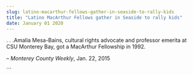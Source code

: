 ```yaml
---
slug: latino-macarthur-fellows-gather-in-seaside-to-rally-kids
title: "Latino MacArthur Fellows gather in Seaside to rally kids"
date: January 01 2020
---
```


 
<p>
  . . .Amalia Mesa&#45;Bains, cultural rights advocate and professor emerita at
  CSU Monterey Bay, got a MacArthur Fellowship in 1992.
</p>
<p>– <em>Monterey County Weekly</em>, Jan. 22, 2015</p>
```
